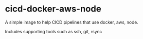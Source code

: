 # cicd-docker-aws-node

A simple image to help CICD pipelines that use docker, aws, node.

Includes supporting tools such as ssh, git, rsync
